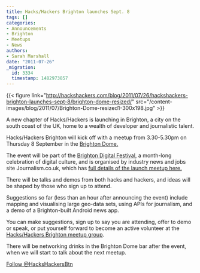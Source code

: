```yaml
---
title: Hacks/Hackers Brighton launches Sept. 8
tags: []
categories:
- Announcements
- Brighton
- Meetups
- News
authors:
- Sarah Marshall
date: "2011-07-26"
_migration:
  id: 3334
  timestamp: 1482973857
---
```


{{< figure link="http://hackshackers.com/blog/2011/07/26/hackshackers-brighton-launches-sept-8/brighton-dome-resized/" src="/content-images/blog/2011/07/Brighton-Dome-resized1-300x198.jpg" >}}

A new chapter of Hacks/Hackers is launching in Brighton, a city on the south coast of the UK, home to a wealth of developer and journalistic talent.

Hacks/Hackers Brighton will kick off with a meetup from 3.30-5.30pm on Thursday 8 September in the [Brighton Dome.][1]

The event will be part of the [Brighton Digital Festival][2], a month-long celebration of digital culture, and is organised by industry news and jobs site Journalism.co.uk, which has [full details of the launch meetup here.][3]

There will be talks and demos from both hacks and hackers, and ideas will be shaped by those who sign up to attend.

Suggestions so far (less than an hour after announcing the event) include mapping and visualising large geo-data sets, using APIs for journalism, and a demo of a Brighton-built Android news app.

You can make suggestions, sign up to say you are attending, offer to demo or speak, or put yourself forward to become an active volunteer at the [Hacks/Hackers Brighton meetup group][4].

There will be networking drinks in the Brighton Dome bar after the event, when we will start to talk about the next meetup.

[Follow @HacksHackersBtn][5]

 [1]: http://www.brightondome.org/ "Brighton Dome"
 [2]: http://brightondigitalfestival.co.uk/ "Brighton Digital Festival"
 [3]: http://www.journalism.co.uk/hacks-and-hackers/s299/# "Journalism.co.uk"
 [4]: http://www.meetup.com/Hacks-Hackers-Brighton/events/26955981/ "Meetup group"
 [5]: http://twitter.com/HacksHackersBtn
